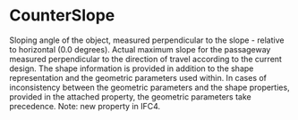 CounterSlope
============

Sloping angle of the object, measured perpendicular to the slope  - relative to horizontal (0.0 degrees). 
Actual maximum slope for the passageway measured perpendicular to the direction of travel according to the current design. The shape information is provided in addition to the shape representation and the geometric parameters used within. In cases of inconsistency between the geometric parameters and the shape properties, provided in the attached property, the geometric parameters take precedence. 
Note: new property in IFC4.
